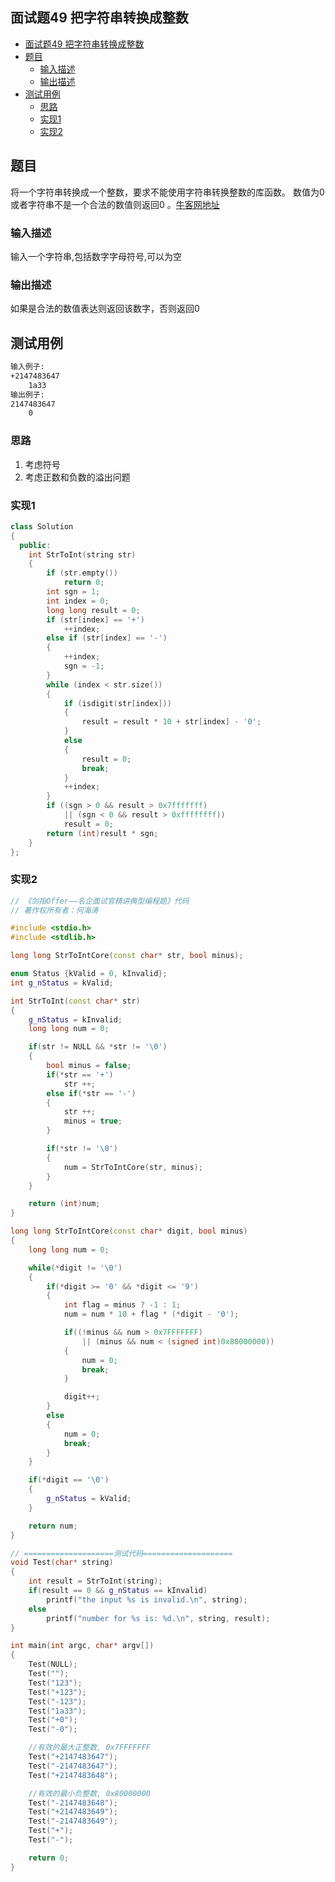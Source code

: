 ## 面试题49 把字符串转换成整数

<!-- TOC -->

- [面试题49 把字符串转换成整数](#面试题49-把字符串转换成整数)
- [题目](#题目)
    - [输入描述](#输入描述)
    - [输出描述](#输出描述)
- [测试用例](#测试用例)
    - [思路](#思路)
    - [实现1](#实现1)
    - [实现2](#实现2)

<!-- /TOC -->

## 题目

将一个字符串转换成一个整数，要求不能使用字符串转换整数的库函数。 数值为0或者字符串不是一个合法的数值则返回0 。[牛客网地址][url]

### 输入描述
输入一个字符串,包括数字字母符号,可以为空

### 输出描述
如果是合法的数值表达则返回该数字，否则返回0

## 测试用例
```bash
输入例子:
+2147483647
    1a33
输出例子:
2147483647
    0
```

### 思路
1. 考虑符号
2. 考虑正数和负数的溢出问题

### 实现1

```cpp
class Solution
{
  public:
    int StrToInt(string str)
    {
        if (str.empty())
            return 0;
        int sgn = 1;
        int index = 0;
        long long result = 0;
        if (str[index] == '+')
            ++index;
        else if (str[index] == '-')
        {
            ++index;
            sgn = -1;
        }
        while (index < str.size())
        {
            if (isdigit(str[index]))
            {
                result = result * 10 + str[index] - '0';
            }
            else
            {
                result = 0;
                break;
            }
            ++index;
        }
        if ((sgn > 0 && result > 0x7fffffff)
            || (sgn < 0 && result > 0xffffffff))
            result = 0;
        return (int)result * sgn;
    }
};
``` 
### 实现2

```cpp
// 《剑指Offer——名企面试官精讲典型编程题》代码
// 著作权所有者：何海涛

#include <stdio.h>
#include <stdlib.h>

long long StrToIntCore(const char* str, bool minus);

enum Status {kValid = 0, kInvalid};
int g_nStatus = kValid;

int StrToInt(const char* str)
{
    g_nStatus = kInvalid;
    long long num = 0;

    if(str != NULL && *str != '\0') 
    {
        bool minus = false;
        if(*str == '+')
            str ++;
        else if(*str == '-') 
        {
            str ++;
            minus = true;
        }

        if(*str != '\0') 
        {
            num = StrToIntCore(str, minus);
        }
    }

    return (int)num;
}

long long StrToIntCore(const char* digit, bool minus)
{
    long long num = 0;

    while(*digit != '\0') 
    {
        if(*digit >= '0' && *digit <= '9') 
        {
            int flag = minus ? -1 : 1;
            num = num * 10 + flag * (*digit - '0');

            if((!minus && num > 0x7FFFFFFF) 
                || (minus && num < (signed int)0x80000000))
            {
                num = 0;
                break;
            }

            digit++;
        }
        else 
        {
            num = 0;
            break;
        }
    }

    if(*digit == '\0') 
    {
        g_nStatus = kValid;
    }

    return num;
}

// ====================测试代码====================
void Test(char* string)
{
    int result = StrToInt(string);
    if(result == 0 && g_nStatus == kInvalid)
        printf("the input %s is invalid.\n", string);
    else
        printf("number for %s is: %d.\n", string, result);
}

int main(int argc, char* argv[])
{
    Test(NULL);
    Test("");
    Test("123");
    Test("+123");
    Test("-123");
    Test("1a33");
    Test("+0");
    Test("-0");

    //有效的最大正整数, 0x7FFFFFFF
    Test("+2147483647");    
    Test("-2147483647");
    Test("+2147483648");

    //有效的最小负整数, 0x80000000
    Test("-2147483648");    
    Test("+2147483649");
    Test("-2147483649");
    Test("+");
    Test("-");

    return 0;
}
``` 

[url]:https://www.nowcoder.com/practice/1277c681251b4372bdef344468e4f26e?tpId=13&tqId=11202&tPage=3&rp=3&ru=/ta/coding-interviews&qru=/ta/coding-interviews/question-ranking